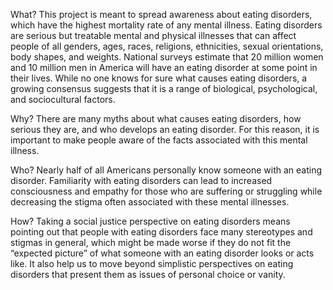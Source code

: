 What?
    This project is meant to spread awareness about eating disorders, which have the highest mortality rate of any mental illness. Eating disorders are serious but treatable mental and physical illnesses that can affect people of all genders, ages, races, religions, ethnicities, sexual orientations, body shapes, and weights. National surveys estimate that 20 million women and 10 million men in America will have an eating disorder at some point in their lives. While no one knows for sure what causes eating disorders, a growing consensus suggests that it is a range of biological, psychological, and sociocultural factors.
    
Why?
    There are many myths about what causes eating disorders, how serious they are, and who develops an eating disorder. For this reason, it is important to make people aware of the facts associated with this mental illness.
    
Who?
     Nearly half of all Americans personally know someone with an eating disorder. Familiarity with eating disorders can lead to increased consciousness and empathy for those who are suffering or struggling while decreasing the stigma often associated with these mental illnesses. 
     
How?
    Taking a social justice perspective on eating disorders means pointing out that people with eating disorders face many stereotypes and stigmas in general, which might be made worse if they do not fit the “expected picture” of what someone with an eating disorder looks or acts like. It also help us to move beyond simplistic perspectives on eating disorders that present them as issues of personal choice or vanity.
